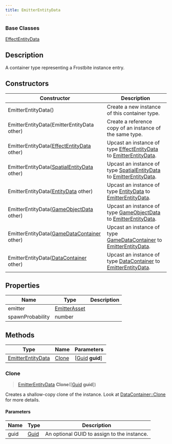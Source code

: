 ```yaml
---
title: EmitterEntityData
---
```

### Base Classes

[EffectEntityData](EffectEntityData)

## Description

A container type representing a Frostbite instance entry.

## Constructors

| Constructor                                                                  | Description                                                                                                               |
| ---------------------------------------------------------------------------- | ------------------------------------------------------------------------------------------------------------------------- |
| EmitterEntityData()                                                          | Create a new instance of this container type.                                                                             |
| EmitterEntityData(EmitterEntityData other)                                   | Create a reference copy of an instance of the same type.                                                                  |
| EmitterEntityData([EffectEntityData](EffectEntityData) other)                | Upcast an instance of type [EffectEntityData](EffectEntityData) to [EmitterEntityData](EmitterEntityData).                |
| EmitterEntityData([SpatialEntityData](SpatialEntityData) other)              | Upcast an instance of type [SpatialEntityData](SpatialEntityData) to [EmitterEntityData](EmitterEntityData).              |
| EmitterEntityData([EntityData](EntityData) other)                            | Upcast an instance of type [EntityData](EntityData) to [EmitterEntityData](EmitterEntityData).                            |
| EmitterEntityData([GameObjectData](GameObjectData) other)                    | Upcast an instance of type [GameObjectData](GameObjectData) to [EmitterEntityData](EmitterEntityData).                    |
| EmitterEntityData([GameDataContainer](GameDataContainer) other)              | Upcast an instance of type [GameDataContainer](GameDataContainer) to [EmitterEntityData](EmitterEntityData).              |
| EmitterEntityData([DataContainer](/vext/ref/shared/class/datacontainer) other) | Upcast an instance of type [DataContainer](/vext/ref/shared/class/datacontainer) to [EmitterEntityData](EmitterEntityData). |

## Properties

| Name             | Type                         | Description |
| ---------------- | ---------------------------- | ----------- |
| emitter          | [EmitterAsset](EmitterAsset) |             |
| spawnProbability | number                       |             |

## Methods

| Type                                   | Name            | Parameters                                     |
| -------------------------------------- | --------------- | ---------------------------------------------- |
| [EmitterEntityData](EmitterEntityData) | [Clone](#clone) | \[[Guid](/vext/ref/shared/class/guid) **guid**\] |

### Clone

> [EmitterEntityData](EmitterEntityData) **Clone**(\[[Guid](/vext/ref/shared/class/guid) **guid**\])

Creates a shallow-copy clone of the instance. Look at [DataContainer::Clone](/vext/ref/shared/class/datacontainer#clone) for more details.

#### Parameters

| Name | Type         | Description                                 |
| ---- | ------------ | ------------------------------------------- |
| guid | [Guid](Guid) | An optional GUID to assign to the instance. |

